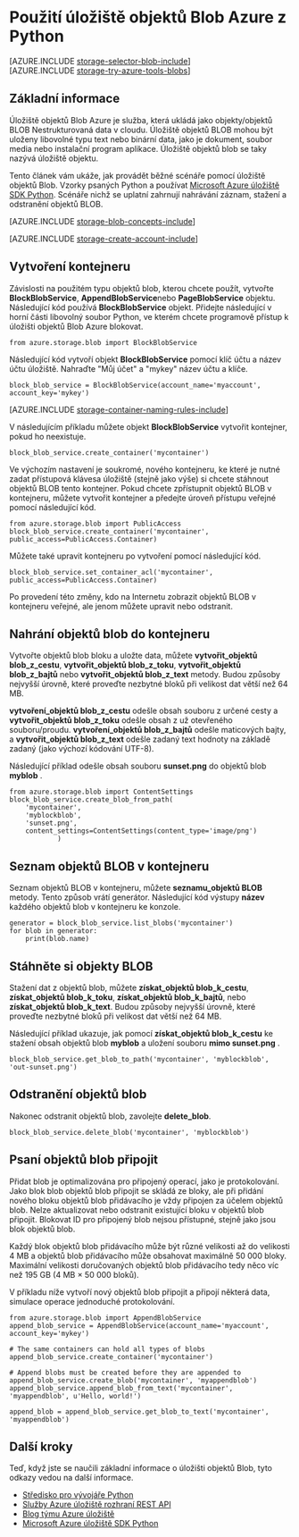 <properties
    pageTitle="Použití úložiště objektů Blob Azure (objektu úložiště) z Python | Microsoft Azure"
    description="Obsahují Nestrukturovaná data v cloudu pomocí úložiště objektů Blob Azure (objektu úložiště)."
    services="storage"
    documentationCenter="python"
    authors="tamram"
    manager="carmonm"
    editor="tysonn"/>

<tags
    ms.service="storage"
    ms.workload="storage"
    ms.tgt_pltfrm="na"
    ms.devlang="python"
    ms.topic="article"
    ms.date="10/18/2016"
    ms.author="tamram"/>

# <a name="how-to-use-azure-blob-storage-from-python"></a>Použití úložiště objektů Blob Azure z Python

[AZURE.INCLUDE [storage-selector-blob-include](../../includes/storage-selector-blob-include.md)]
<br/>
[AZURE.INCLUDE [storage-try-azure-tools-blobs](../../includes/storage-try-azure-tools-blobs.md)]

## <a name="overview"></a>Základní informace

Úložiště objektů Blob Azure je služba, která ukládá jako objekty/objektů BLOB Nestrukturovaná data v cloudu. Úložiště objektů BLOB mohou být uloženy libovolné typu text nebo binární data, jako je dokument, soubor media nebo instalační program aplikace. Úložiště objektů blob se taky nazývá úložiště objektu.

Tento článek vám ukáže, jak provádět běžné scénáře pomocí úložiště objektů Blob. Vzorky psaných Python a používat [Microsoft Azure úložiště SDK Python]. Scénáře nichž se uplatní zahrnují nahrávání záznam, stažení a odstranění objektů BLOB.

[AZURE.INCLUDE [storage-blob-concepts-include](../../includes/storage-blob-concepts-include.md)]

[AZURE.INCLUDE [storage-create-account-include](../../includes/storage-create-account-include.md)]

## <a name="create-a-container"></a>Vytvoření kontejneru

Závislosti na použitém typu objektů blob, kterou chcete použít, vytvořte **BlockBlobService**, **AppendBlobService**nebo **PageBlobService** objektu. Následující kód používá **BlockBlobService** objekt. Přidejte následující v horní části libovolný soubor Python, ve kterém chcete programově přístup k úložišti objektů Blob Azure blokovat.

    from azure.storage.blob import BlockBlobService

Následující kód vytvoří objekt **BlockBlobService** pomocí klíč účtu a název účtu úložiště.  Nahraďte "Můj účet" a "mykey" název účtu a klíče.

    block_blob_service = BlockBlobService(account_name='myaccount', account_key='mykey')

[AZURE.INCLUDE [storage-container-naming-rules-include](../../includes/storage-container-naming-rules-include.md)]

V následujícím příkladu můžete objekt **BlockBlobService** vytvořit kontejner, pokud ho neexistuje.

    block_blob_service.create_container('mycontainer')

Ve výchozím nastavení je soukromé, nového kontejneru, ke které je nutné zadat přístupová klávesa úložiště (stejně jako výše) si chcete stáhnout objektů BLOB tento kontejner. Pokud chcete zpřístupnit objektů BLOB v kontejneru, můžete vytvořit kontejner a předejte úroveň přístupu veřejné pomocí následující kód.

    from azure.storage.blob import PublicAccess
    block_blob_service.create_container('mycontainer', public_access=PublicAccess.Container)

Můžete také upravit kontejneru po vytvoření pomocí následující kód.

    block_blob_service.set_container_acl('mycontainer', public_access=PublicAccess.Container)

Po provedení této změny, kdo na Internetu zobrazit objektů BLOB v kontejneru veřejné, ale jenom můžete upravit nebo odstranit.

## <a name="upload-a-blob-into-a-container"></a>Nahrání objektů blob do kontejneru

Vytvořte objektů blob bloku a uložte data, můžete **vytvořit\_objektů blob\_z\_cestu**, **vytvořit\_objektů blob\_z\_toku**, **vytvořit\_objektů blob\_z\_bajtů** nebo **vytvořit\_objektů blob\_z\_text** metody. Budou způsoby nejvyšší úrovně, které proveďte nezbytné bloků při velikost dat větší než 64 MB.

**vytvoření\_objektů blob\_z\_cestu** odešle obsah souboru z určené cesty a **vytvořit\_objektů blob\_z\_toku** odešle obsah z už otevřeného souboru/proudu. **vytvoření\_objektů blob\_z\_bajtů** odešle maticových bajty, a **vytvořit\_objektů blob\_z\_text** odešle zadaný text hodnoty na základě zadaný (jako výchozí kódování UTF-8).

Následující příklad odešle obsah souboru **sunset.png** do objektů blob **myblob** .

    from azure.storage.blob import ContentSettings
    block_blob_service.create_blob_from_path(
        'mycontainer',
        'myblockblob',
        'sunset.png',
        content_settings=ContentSettings(content_type='image/png')
                )

## <a name="list-the-blobs-in-a-container"></a>Seznam objektů BLOB v kontejneru

Seznam objektů BLOB v kontejneru, můžete **seznamu\_objektů BLOB** metody. Tento způsob vrátí generátor. Následující kód výstupy **název** každého objektů blob v kontejneru ke konzole.

    generator = block_blob_service.list_blobs('mycontainer')
    for blob in generator:
        print(blob.name)

## <a name="download-blobs"></a>Stáhněte si objekty BLOB

Stažení dat z objektů blob, můžete **získat\_objektů blob\_k\_cestu**, **získat\_objektů blob\_k\_toku**, **získat\_objektů blob\_k\_bajtů**, nebo **získat\_objektů blob\_k\_text**. Budou způsoby nejvyšší úrovně, které proveďte nezbytné bloků při velikost dat větší než 64 MB.

Následující příklad ukazuje, jak pomocí **získat\_objektů blob\_k\_cestu** ke stažení obsah objektů blob **myblob** a uložení souboru **mimo sunset.png** .

    block_blob_service.get_blob_to_path('mycontainer', 'myblockblob', 'out-sunset.png')

## <a name="delete-a-blob"></a>Odstranění objektů blob

Nakonec odstranit objektů blob, zavolejte **delete_blob**.

    block_blob_service.delete_blob('mycontainer', 'myblockblob')

## <a name="writing-to-an-append-blob"></a>Psaní objektů blob připojit

Přidat blob je optimalizována pro připojený operací, jako je protokolování. Jako blok blob objektů blob připojit se skládá ze bloky, ale při přidání nového bloku objektů blob přidávacího je vždy připojen za účelem objektů blob. Nelze aktualizovat nebo odstranit existující bloku v objektů blob připojit. Blokovat ID pro připojený blob nejsou přístupné, stejně jako jsou blok objektů blob.

Každý blok objektů blob přidávacího může být různé velikosti až do velikosti 4 MB a objektů blob přidávacího může obsahovat maximálně 50 000 bloky. Maximální velikosti doručovaných objektů blob přidávacího tedy něco víc než 195 GB (4 MB × 50 000 bloků).

V příkladu níže vytvoří nový objektů blob připojit a připojí některá data, simulace operace jednoduché protokolování.

    from azure.storage.blob import AppendBlobService
    append_blob_service = AppendBlobService(account_name='myaccount', account_key='mykey')

    # The same containers can hold all types of blobs
    append_blob_service.create_container('mycontainer')

    # Append blobs must be created before they are appended to
    append_blob_service.create_blob('mycontainer', 'myappendblob')
    append_blob_service.append_blob_from_text('mycontainer', 'myappendblob', u'Hello, world!')

    append_blob = append_blob_service.get_blob_to_text('mycontainer', 'myappendblob')

## <a name="next-steps"></a>Další kroky

Teď, když jste se naučili základní informace o úložišti objektů Blob, tyto odkazy vedou na další informace.

- [Středisko pro vývojáře Python](/develop/python/)
- [Služby Azure úložiště rozhraní REST API](http://msdn.microsoft.com/library/azure/dd179355)
- [Blog týmu Azure úložiště]
- [Microsoft Azure úložiště SDK Python]

[Blog týmu Azure úložiště]: http://blogs.msdn.com/b/windowsazurestorage/
[Microsoft Azure úložiště SDK Python]: https://github.com/Azure/azure-storage-python
